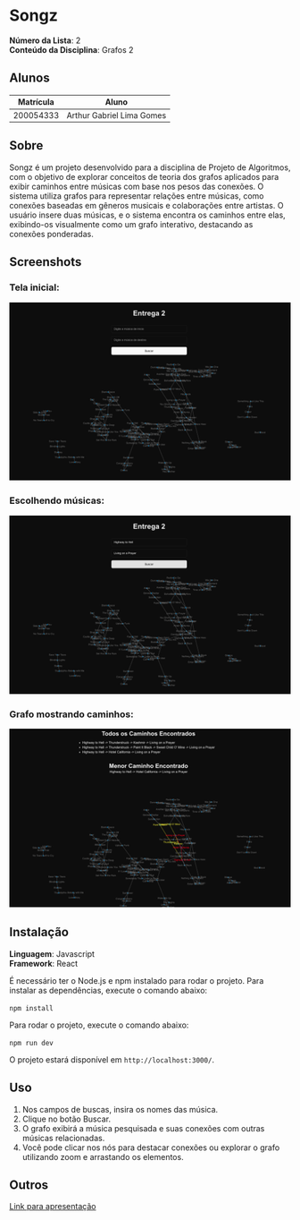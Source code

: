 # Songz

**Número da Lista**: 2<br>
**Conteúdo da Disciplina**: Grafos 2<br>

## Alunos
| Matrícula | Aluno           |
| --------- | --------------- |
| 200054333 | Arthur Gabriel Lima Gomes |

## Sobre 
Songz é um projeto desenvolvido para a disciplina de Projeto de Algoritmos, com o objetivo de explorar conceitos de teoria dos grafos aplicados para exibir caminhos entre músicas com base nos pesos das conexões. O sistema utiliza grafos para representar relações entre músicas, como conexões baseadas em gêneros musicais e colaborações entre artistas. O usuário insere duas músicas, e o sistema encontra os caminhos entre elas, exibindo-os visualmente como um grafo interativo, destacando as conexões ponderadas.

## Screenshots

### **Tela inicial**:
![Tela inicial](./images/songz1.png)

### **Escolhendo músicas**:
![Escolhendo músicas](./images/songz2.png)

### **Grafo mostrando caminhos**:
![Grafo](./images/songz3.png)

## Instalação 
**Linguagem**: Javascript<br>
**Framework**: React<br>

É necessário ter o Node.js e npm instalado para rodar o projeto. Para instalar as dependências, execute o comando abaixo:

```npm install```

Para rodar o projeto, execute o comando abaixo:

```npm run dev```

O projeto estará disponível em `http://localhost:3000/`.


## Uso 

1. Nos campos de buscas, insira os nomes das música.
2. Clique no botão Buscar.
3. O grafo exibirá a música pesquisada e suas conexões com outras músicas relacionadas.
4. Você pode clicar nos nós para destacar conexões ou explorar o grafo utilizando zoom e arrastando os elementos.

## Outros

[Link para apresentação](https://youtu.be/J0KivVF_3kc?si=ACgStD9M8_o1Kyog)
